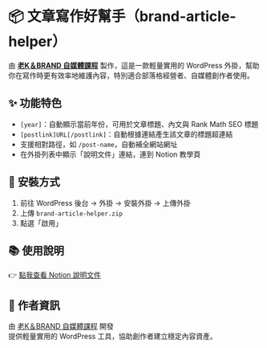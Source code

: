 # 📦 文章寫作好幫手（brand-article-helper）

由 **[老K＆BRAND 自媒體課程](https://leadingbrandsystem.com/)** 製作，這是一款輕量實用的 WordPress 外掛，幫助你在寫作時更有效率地維護內容，特別適合部落格經營者、自媒體創作者使用。

## ✨ 功能特色

- `[year]`：自動顯示當前年份，可用於文章標題、內文與 Rank Math SEO 標題
- `[postlink]URL[/postlink]`：自動根據連結產生該文章的標題超連結
- 支援相對路徑，如 `/post-name`，自動補全網站網址
- 在外掛列表中顯示「說明文件」連結，連到 Notion 教學頁

## 🔧 安裝方式

1. 前往 WordPress 後台 → 外掛 → 安裝外掛 → 上傳外掛
2. 上傳 `brand-article-helper.zip`
3. 點選「啟用」

## 📚 使用說明

👉 [點我查看 Notion 說明文件](https://leadingmrk.notion.site/WordPress-1d8884ec6ae480608bc9df9a1770bfc4?pvs=4)

## 🧠 作者資訊

由 [老K＆BRAND 自媒體課程](https://leadingbrandsystem.com/) 開發  
提供輕量實用的 WordPress 工具，協助創作者建立穩定內容資產。
